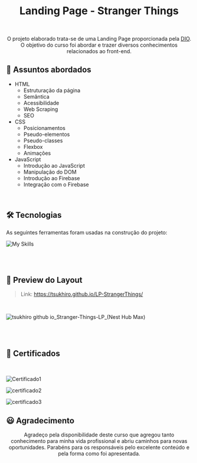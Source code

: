 <h1 align="center">Landing Page - Stranger Things</h1>

<br>

<p align="center">O projeto elaborado trata-se de uma Landing Page proporcionada pela <a href="https://www.dio.me/">DIO</a>. O objetivo do curso foi abordar e trazer diversos conhecimentos relacionados ao front-end. </p>

## 💬 Assuntos abordados
- HTML
    - Estruturação da página 
    - Semântica
    - Acessibilidade
    - Web Scraping
    - SEO
- CSS
    - Posicionamentos
    - Pseudo-elementos
    - Pseudo-classes
    - Flexbox
    - Animações 
- JavaScript
    - Introdução ao JavaScript
    - Manipulação do DOM
    - Introdução ao Firebase
    - Integração com o Firebase

<br>

## 🛠 Tecnologias

As seguintes ferramentas foram usadas na construção do projeto:

![My Skills](https://skillicons.dev/icons?i=js,html,css,firebase)

<br>
<br>

## 🎨 Preview do Layout

>Link: https://tsukhiro.github.io/LP-StrangerThings/

<br>

![tsukhiro github io_Stranger-Things-LP_(Nest Hub Max)](https://user-images.githubusercontent.com/89936463/186708802-5f3d6207-347f-4d8b-ab14-ed774db219ab.png)

<br>
<br>

## 💎 Certificados
<br>

![Certificado1](https://user-images.githubusercontent.com/89936463/186706471-7d566761-ca31-42f9-9066-83f9f1958b21.PNG)

![certificado2](https://user-images.githubusercontent.com/89936463/186706493-b0337ca5-055f-4048-b731-56f91c56a480.PNG)

![certificado3](https://user-images.githubusercontent.com/89936463/186901253-990fb581-6cf0-4d3e-9377-d0aaee3dc92b.PNG)



## 😃 Agradecimento

<p align="center"> Agradeço pela disponibilidade deste curso que agregou tanto conhecimento para minha vida profissional e abriu caminhos para novas oportunidades. Parabéns para os responsáveis pelo excelente conteúdo e pela forma como foi apresentada. </p>

